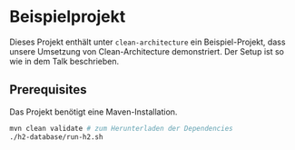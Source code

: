 
# Beispielprojekt

Dieses Projekt enthält unter `clean-architecture` 
ein Beispiel-Projekt, dass unsere Umsetzung von Clean-Architecture demonstriert.
Der Setup ist so wie in dem Talk beschrieben.

## Prerequisites

Das Projekt benötigt eine Maven-Installation.


```bash
mvn clean validate # zum Herunterladen der Dependencies
./h2-database/run-h2.sh
```
